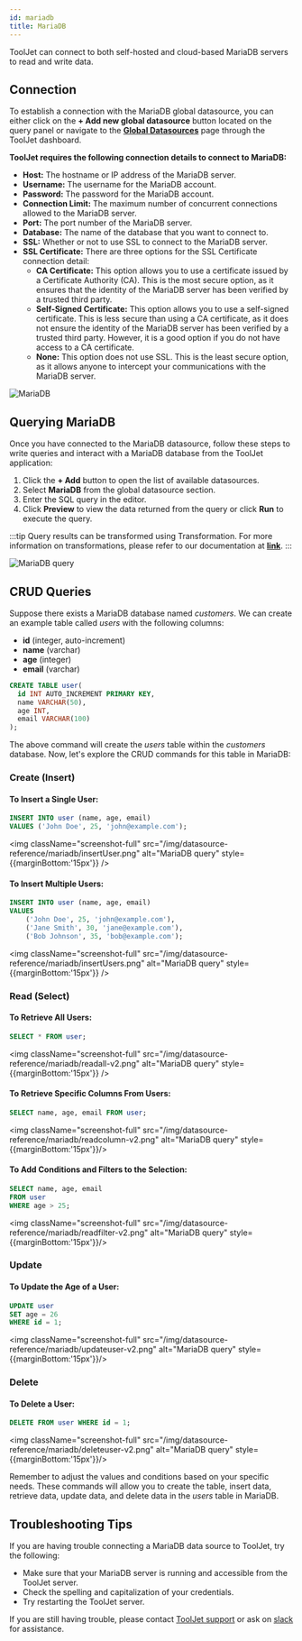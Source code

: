 ```yaml
---
id: mariadb
title: MariaDB
---
```


ToolJet can connect to both self-hosted and cloud-based MariaDB servers to read and write data.

<div style={{paddingTop:'24px'}}>

## Connection

To establish a connection with the MariaDB global datasource, you can either click on the **+ Add new global datasource** button located on the query panel or navigate to the **[Global Datasources](/docs/data-sources/overview)** page through the ToolJet dashboard.

**ToolJet requires the following connection details to connect to MariaDB:**

- **Host:** The hostname or IP address of the MariaDB server.
- **Username:** The username for the MariaDB account.
- **Password:** The password for the MariaDB account.
- **Connection Limit:** The maximum number of concurrent connections allowed to the MariaDB server.
- **Port:** The port number of the MariaDB server.
- **Database:** The name of the database that you want to connect to.
- **SSL:** Whether or not to use SSL to connect to the MariaDB server.
- **SSL Certificate:**  There are three options for the SSL Certificate connection detail:
  - **CA Certificate:** This option allows you to use a certificate issued by a Certificate Authority (CA). This is the most secure option, as it ensures that the identity of the MariaDB server has been verified by a trusted third party.
  - **Self-Signed Certificate:** This option allows you to use a self-signed certificate. This is less secure than using a CA certificate, as it does not ensure the identity of the MariaDB server has been verified by a trusted third party. However, it is a good option if you do not have access to a CA certificate.
  - **None:** This option does not use SSL. This is the least secure option, as it allows anyone to intercept your communications with the MariaDB server.

<img className="screenshot-full" src="/img/datasource-reference/mariadb/connections.png" alt="MariaDB" />

</div>

<div style={{paddingTop:'24px'}}>

## Querying MariaDB

Once you have connected to the MariaDB datasource, follow these steps to write queries and interact with a MariaDB database from the ToolJet application:

1. Click the **+ Add** button to open the list of available datasources.
2. Select **MariaDB** from the global datasource section.
3. Enter the SQL query in the editor.
4. Click **Preview** to view the data returned from the query or click **Run** to execute the query.

:::tip
Query results can be transformed using Transformation. For more information on transformations, please refer to our documentation at **[link](/docs/tutorial/transformations)**.
:::

<div style={{textAlign: 'center'}}>

<img className="screenshot-full" src="/img/datasource-reference/mariadb/querycreate-v2.png" alt="MariaDB query" />

</div>

</div>

<div style={{paddingTop:'24px'}}>

## CRUD Queries

Suppose there exists a MariaDB database named *customers*. We can create an example table called *users* with the following columns:

- **id** (integer, auto-increment)
- **name** (varchar)
- **age** (integer)
- **email** (varchar)

```sql
CREATE TABLE user(
  id INT AUTO_INCREMENT PRIMARY KEY,
  name VARCHAR(50),
  age INT,
  email VARCHAR(100)
);
```

The above command will create the *users* table within the *customers* database. Now, let's explore the CRUD commands for this table in MariaDB:

### Create (Insert)

#### To Insert a Single User:

```sql
INSERT INTO user (name, age, email)
VALUES ('John Doe', 25, 'john@example.com');
```

<div style={{textAlign: 'center'}}>

<img className="screenshot-full" src="/img/datasource-reference/mariadb/insertUser.png" alt="MariaDB query" style={{marginBottom:'15px'}} />

</div>

#### To Insert Multiple Users:

```sql
INSERT INTO user (name, age, email)
VALUES
    ('John Doe', 25, 'john@example.com'),
    ('Jane Smith', 30, 'jane@example.com'),
    ('Bob Johnson', 35, 'bob@example.com');
```

<div style={{textAlign: 'center'}}>

<img className="screenshot-full" src="/img/datasource-reference/mariadb/insertUsers.png" alt="MariaDB query" style={{marginBottom:'15px'}} />

</div>

### Read (Select)

#### To Retrieve All Users:

```sql
SELECT * FROM user;
```

<div style={{textAlign: 'center'}}>

<img className="screenshot-full" src="/img/datasource-reference/mariadb/readall-v2.png" alt="MariaDB query" style={{marginBottom:'15px'}} />

</div>

#### To Retrieve Specific Columns From Users:

```sql
SELECT name, age, email FROM user;
```

<div style={{textAlign: 'center'}}>

<img className="screenshot-full" src="/img/datasource-reference/mariadb/readcolumn-v2.png" alt="MariaDB query" style={{marginBottom:'15px'}}/>

</div>

#### To Add Conditions and Filters to the Selection:

```sql
SELECT name, age, email
FROM user
WHERE age > 25;
```

<div style={{textAlign: 'center'}}>

<img className="screenshot-full" src="/img/datasource-reference/mariadb/readfilter-v2.png" alt="MariaDB query" style={{marginBottom:'15px'}}/>

</div>

### Update

#### To Update the Age of a User:

```sql
UPDATE user
SET age = 26
WHERE id = 1;
```

<div style={{textAlign: 'center'}}>

<img className="screenshot-full" src="/img/datasource-reference/mariadb/updateuser-v2.png" alt="MariaDB query" style={{marginBottom:'15px'}}/>

</div>

### Delete

#### To Delete a User:

```sql
DELETE FROM user WHERE id = 1;
```

<div style={{textAlign: 'center'}}>

<img className="screenshot-full" src="/img/datasource-reference/mariadb/deleteuser-v2.png" alt="MariaDB query" style={{marginBottom:'15px'}}/>

</div>

Remember to adjust the values and conditions based on your specific needs. These commands will allow you to create the table, insert data, retrieve data, update data, and delete data in the *users* table in MariaDB.

</div>

<div style={{paddingTop:'24px'}}>

## Troubleshooting Tips
If you are having trouble connecting a MariaDB data source to ToolJet, try the following:
- Make sure that your MariaDB server is running and accessible from the ToolJet server.
- Check the spelling and capitalization of your credentials.
- Try restarting the ToolJet server.

If you are still having trouble, please contact [ToolJet support](mailto:hello@tooljet.com) or ask on [slack](https://tooljet.com/slack) for assistance.

</div>
